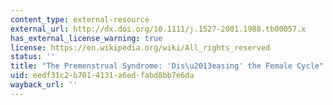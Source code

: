 ```yaml
---
content_type: external-resource
external_url: http://dx.doi.org/10.1111/j.1527-2001.1988.tb00057.x
has_external_license_warning: true
license: https://en.wikipedia.org/wiki/All_rights_reserved
status: ''
title: "The Premenstrual Syndrome: 'Dis\u2013easing' the Female Cycle"
uid: eedf31c2-b701-4131-a6ed-fabd8bb7e6da
wayback_url: ''
---
```

